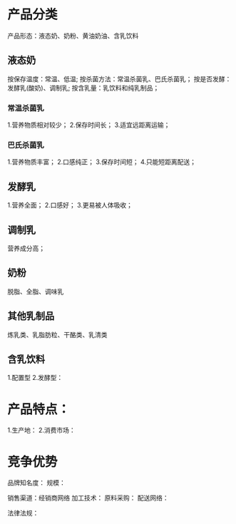 # 产品分类

产品形态：液态奶、奶粉、黄油奶油、含乳饮料

## 液态奶
按保存温度：常温、低温;
按杀菌方法：常温杀菌乳、巴氏杀菌乳；
按是否发酵：发酵乳(酸奶)、调制乳;
按含乳量：乳饮料和纯乳制品；

### 常温杀菌乳
1.营养物质相对较少；
2.保存时间长；
3.适宜远距离运输；

### 巴氏杀菌乳
1.营养物质丰富；
2.口感纯正；
3.保存时间短；
4.只能短距离配送；

## 发酵乳
1.营养全面；
2.口感好；
3.更易被人体吸收；

## 调制乳
营养成分高；

## 奶粉
脱脂、全脂、调味乳

## 其他乳制品
炼乳类、乳脂肪粒、干酪类、乳清类

## 含乳饮料
1.配置型
2.发酵型：

# 产品特点：
1.生产地：
2.消费市场：

# 竞争优势
品牌知名度：
规模：

销售渠道：经销商网络
加工技术：
原料采购：
配送网络：

法律法规：